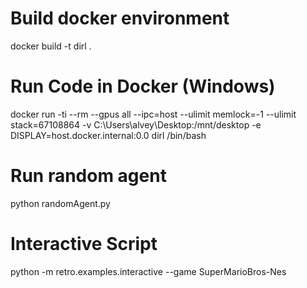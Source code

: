 # Build docker environment 
docker build -t dirl .

# Run Code in Docker (Windows)
docker run -ti --rm --gpus all --ipc=host --ulimit memlock=-1 --ulimit stack=67108864 -v C:\Users\alvey\Desktop:/mnt/desktop -e DISPLAY=host.docker.internal:0.0 dirl /bin/bash

# Run random agent
python randomAgent.py

# Interactive Script 
python -m retro.examples.interactive --game SuperMarioBros-Nes